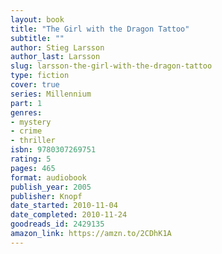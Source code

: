 ```yaml
---
layout: book
title: "The Girl with the Dragon Tattoo"
subtitle: ""
author: Stieg Larsson
author_last: Larsson
slug: larsson-the-girl-with-the-dragon-tattoo
type: fiction
cover: true
series: Millennium
part: 1
genres:
- mystery
- crime
- thriller
isbn: 9780307269751
rating: 5
pages: 465
format: audiobook
publish_year: 2005
publisher: Knopf
date_started: 2010-11-04
date_completed: 2010-11-24
goodreads_id: 2429135
amazon_link: https://amzn.to/2CDhK1A
---
```

